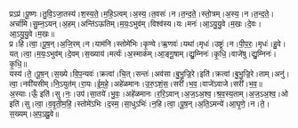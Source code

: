 

  
प्रऽप्र॑।पू॒ष्णः।तु॒वि॒ऽजा॒तस्य॑।श॒स्य॒ते॒।म॒हि॒ऽत्वम्।अ॒स्य॒।त॒वसः॑।न।त॒न्द॒ते॒।स्तो॒त्रम्।अ॒स्य॒।न।त॒न्द॒ते॒।अर्चा॑मि।सु॒म्न॒ऽयन्।अ॒हम्।अन्ति॑ऽऊतिम्।म॒यः॒ऽभुव॑म्।विश्व॑स्य।यः।मनः॑।आ॒ऽयु॒यु॒वे।म॒खः।दे॒वः।आ॒ऽयु॒यु॒वे।म॒खः॥  
प्र।हि।त्वा॒।पू॒ष॒न्।अ॒जि॒रम्।न।याम॑नि।स्तोमे॑भिः।कृ॒ण्वे।ऋ॒णवः॑।यथा॑।मृधः॑।उष्ट्रः॑।न।पी॒प॒रः॒।मृधः॑।हु॒वे।यत्।त्वा॒।म॒यः॒ऽभुव॑म्।दे॒वम्।स॒ख्याय॑।मर्त्यः॑।अ॒स्माक॑म्।आ॒ङ्गू॒षाम्।द्यु॒म्निनः॑।कृ॒धि॒।वाजे॑षु।द्यु॒म्निनः॑।कृ॒धि॒॥  
यस्य॑।ते॒।पू॒ष॒न्।स॒ख्ये।वि॒प॒न्यवः॑।क्रत्वा॑।चि॒त्।सन्तः॑।अव॑सा।बु॒भु॒ज्रि॒रे।इति॑।क्रत्वा॑।बु॒भु॒ज्रि॒रे।ताम्।अनु॑।त्वा॒।नवी॑यसीम्।नि॒ऽयुत॑म्।रा॒यः।ई॒म॒हे॒।अहे॑ळमानः।उ॒रु॒ऽशं॒स॒।सरी॑।भ॒व॒।वाजे॑ऽवाजे।सरी॑।भ॒व॒॥  
अ॒स्याः।ऊँ॒ इति॑।सु।नः॒।उप॑।सा॒तये॑।भु॒वः॒।अहे॑ळमानः।र॒रि॒ऽवान्।अ॒ज॒ऽअ॒श्व॒।श्र॒व॒स्य॒ताम्।अ॒ज॒ऽअ॒श्व॒।ओ इति॑।सु।त्वा॒।व॒वृ॒ती॒म॒हि॒।स्तोमे॑ऽभिः।द॒स्म॒।सा॒धुऽभिः॑।न॒हि।त्वा॒।पू॒ष॒न्।अ॒ति॒ऽमन्ये॑।आ॒घृ॒णे॒।न।ते॒।स॒ख्यम्।अ॒प॒ऽह्नु॒वे॥  
